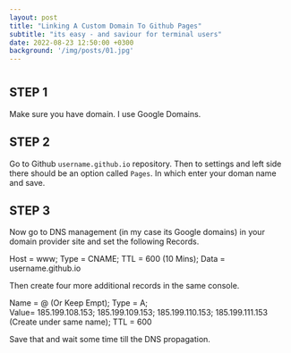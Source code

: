 ```yaml
---
layout: post
title: "Linking A Custom Domain To Github Pages"
subtitle: "its easy - and saviour for terminal users"
date: 2022-08-23 12:50:00 +0300
background: '/img/posts/01.jpg'
---
```


# 

## STEP 1

Make sure you have domain. I use Google Domains.

## STEP 2

Go to Github `username.github.io` repository. Then to settings and left side there should be an option called `Pages`. In which enter your doman name and save.

## STEP 3

Now go to DNS management (in my case its Google domains) in your domain provider site and set the following Records.

Host = www; Type = CNAME; TTL = 600 (10 Mins); Data = username.github.io

Then create four more additional records in the same console.

Name = @ (Or Keep Empt); Type = A;   
Value= 185.199.108.153; 185.199.109.153; 185.199.110.153; 185.199.111.153 (Create under same name); TTL = 600

Save that and wait some time till the DNS propagation.
